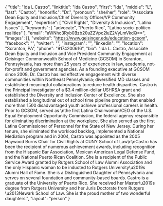{
  "title": "Ida L Castro",
  "linktitle": "Ida Castro",
  "first": "Ida",
  "middle": "L",
  "last": "Castro",
  "honorific": "Dr.",
  "pronoun": "she/her",
  "role": "Associate Dean Equity and Inclusion/Chief Diversity Officer/VP Community Engagement",
  "expertise": [
    "Civil Rights",
    "Diversity & Inclusion",
    "Latinx Issues"
  ],
  "keywords": [
    "advocate",
    "Puerto Rico",
    "Latino socio-politico realities"
  ],
  "email": "aWNhc3Ryb0Bzb20uZ2Vpc2luZ2VyLmVkdQ==",
  "images": [],
  "website": "https://www.geisinger.edu/education-gcsom",
  "facebook": "",
  "twitter": "",
  "instagram": "",
  "linkedin": "",
  "location": "Scranton, PA",
  "phone": "9174200616",
  "bio": "Ida L. Castro, Associate Dean Equity and Inclusion and Vice President Community Engagement at Geisinger Commonwealth School of Medicine (GCSOM) in Scranton, Pennsylvania, has more than 25 years of experience in law, academia, not-for-profit and government agencies. As a founding executive at GCSOM since 2008, Dr. Castro has led effective engagement with diverse communities within Northeast Pennsylvania; diversified MD classes and established meaningful collaborations to reduce health disparities.  Castro is the Principal Investigator of a $3.4 million-dollar USHRSA grant and established the Diversity and Inclusion Center of Excellence.  She also established a longitudinal out of school time pipeline program that enabled more than 1500 disadvantaged youth achieve professional careers in health. Prior to GCSOM, served as \nthe first Latina Chairwoman/CEO of the U.S. Equal Employment Opportunity Commission, the federal agency responsible for eliminating discrimination at the workplace. She also served as the first Latina Commissioner of Personnel for the State of New Jersey. During her tenure, she eliminated the workload backlog, implemented a National Mediation program and in 2004, Castro was appointed as the 2005 Haywood Burns Chair for Civil Rights at CUNY School of Law\n\nCastro has been the recipient of numerous achievement awards, including recognition from the Hispanic Bar Association, Mexican American Legal Defense Fund, and the National Puerto Rican Coalition. She is a recipient of the Public Service Award granted by Rutgers School of Law Alumni Association and the only Hispanic woman to be inducted to Rutgers University\u2019s Alumni Hall of Fame. She is a Distinguished Daughter of Pennsylvania and serves on several foundation and community-based boards. Castro is a graduate of the University of Puerto Rico. She received her Master\u2019s degree from Rutgers University and her Juris Doctorate from Rutgers \u2013Newark School of Law. She is the proud mother of two wonderful daughters.",
  "layout": "person"
}